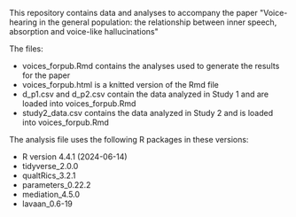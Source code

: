 This repository contains data and analyses to accompany the paper "Voice-hearing in the general population: the relationship between inner speech, absorption and voice-like hallucinations"

The files: 
- voices_forpub.Rmd contains the analyses used to generate the results for the paper 
- voices_forpub.html is a knitted version of the Rmd file 
- d_p1.csv and d_p2.csv contain the data analyzed in Study 1 and are loaded into voices_forpub.Rmd
- study2_data.csv contains the data analyzed in Study 2 and is loaded into voices_forpub.Rmd


The analysis file uses the following R packages in these versions:
- R version 4.4.1 (2024-06-14)
- tidyverse_2.0.0
- qualtRics_3.2.1
- parameters_0.22.2
- mediation_4.5.0
- lavaan_0.6-19
